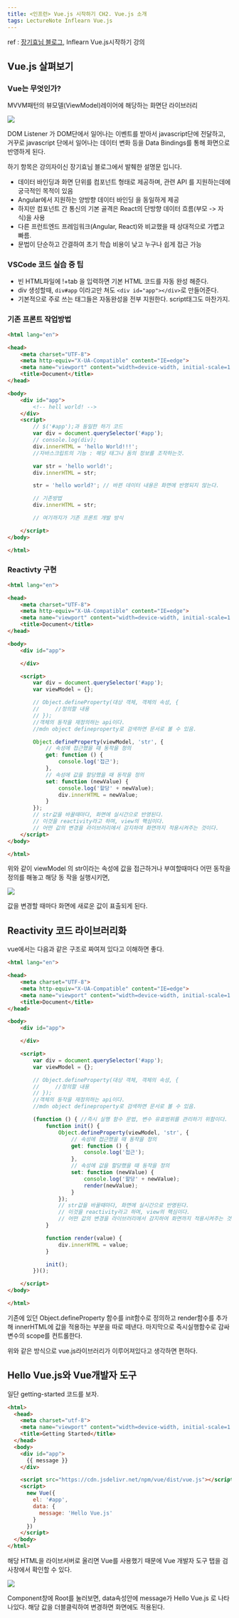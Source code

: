 ```yaml
---
title: <인프런> Vue.js 시작하기 CH2. Vue.js 소개
tags: LectureNote Inflearn Vue.js
---
```


ref : [장기효님 블로그](https://joshua1988.github.io/web-development/vuejs/vuejs-tutorial-for-beginner/), Inflearn Vue.js시작하기 강의

## Vue.js 살펴보기

### Vue는 무엇인가?

MVVM패턴의 뷰모델(ViewModel)레이어에 해당하는 화면단 라이브러리

![](/assets/img/LectureNote/Inflearn/startvue/what-is-vue.png)

DOM Listener 가 DOM단에서 일어나는 이벤트를 받아서 javascript단에 전달하고, 거꾸로 javascript
단에서 일어나는 데이터 변화 등을 Data Bindings를 통해 화면으로 반영하게 된다.

하기 항목은 강의자이신 장기효님 블로그에서 발췌한 설명문 입니다.

- 데이터 바인딩과 화면 단위를 컴포넌트 형태로 제공하며, 관련 API 를 지원하는데에 궁극적인 목적이 있음
- Angular에서 지원하는 양방향 데이터 바인딩 을 동일하게 제공
- 하지만 컴포넌트 간 통신의 기본 골격은 React의 단방향 데이터 흐름(부모 -> 자식)을 사용
- 다른 프런트엔드 프레임워크(Angular, React)와 비교했을 때 상대적으로 가볍고 빠름.
- 문법이 단순하고 간결하여 초기 학습 비용이 낮고 누구나 쉽게 접근 가능

### VSCode 코드 실습 중 팁

- 빈 HTML파일에 !+tab 을 입력하면 기본 HTML 코드를 자동 완성 해준다.
- div 생성할때, `div#app` 이라고만 쳐도 `<div id="app"></div>`로 만들어준다.
- 기본적으로 주로 쓰는 태그들은 자동완성을 전부 지원한다. script태그도 마찬가지.

### 기존 프론트 작업방법

```html
<html lang="en">

<head>
    <meta charset="UTF-8">
    <meta http-equiv="X-UA-Compatible" content="IE=edge">
    <meta name="viewport" content="width=device-width, initial-scale=1.0">
    <title>Document</title>
</head>

<body>
    <div id="app">
        <!-- hell world! -->
    </div>
    <script>
        // $('#app');과 동일한 하기 코드
        var div = document.querySelector('#app');
        // console.log(div);
        div.innerHTML = 'hello World!!!';
        //자바스크립트의 기능 : 해당 태그나 돔의 정보를 조작하는것.

        var str = 'hello world!';
        div.innerHTML = str;

        str = 'hello world?'; // 바뀐 데이터 내용은 화면에 반영되지 않는다.

        // 기존방법
        div.innerHTML = str;

        // 여기까지가 기존 프론트 개발 방식

    </script>
</body>

</html>
```

### Reactivty 구현

```html
<html lang="en">

<head>
    <meta charset="UTF-8">
    <meta http-equiv="X-UA-Compatible" content="IE=edge">
    <meta name="viewport" content="width=device-width, initial-scale=1.0">
    <title>Document</title>
</head>

<body>
    <div id="app">

    </div>

    <script>
        var div = document.querySelector('#app');
        var viewModel = {};

        // Object.defineProperty(대상 객체, 객체의 속성, {
        //     //정의할 내용
        // });
        //객체의 동작을 재정의하는 api이다.
        //mdn object defineproperty로 검색하면 문서로 볼 수 있음.

        Object.defineProperty(viewModel, 'str', {
            // 속성에 접근했을 때 동작을 정의
            get: function () {
                console.log('접근');
            },
            // 속성에 값을 할당했을 때 동작을 정의
            set: function (newValue) {
                console.log('할당' + newValue);
                div.innerHTML = newValue;
            }
        });
        // str값을 바꿀때마다, 화면에 실시간으로 반영된다.
        // 이것을 reactivity라고 하며, view의 핵심이다.
        // 어떤 값의 변경을 라이브러리에서 감지하여 화면까지 적용시켜주는 것이다.
    </script>
</body>

</html>
```

위와 같이 viewModel 의 str이라는 속성에 값을 접근하거나 부여할때마다 어떤 동작을 정의를 해놓고 해당 동
작을 실행시키면,

![](/assets/img/LectureNote/Inflearn/startvue/reactivity.png)

값을 변경할 때마다 화면에 새로운 값이 표출되게 된다.

## Reactivity 코드 라이브러리화

vue에서는 다음과 같은 구조로 짜여져 있다고 이해하면 좋다.

```html
<html lang="en">

<head>
    <meta charset="UTF-8">
    <meta http-equiv="X-UA-Compatible" content="IE=edge">
    <meta name="viewport" content="width=device-width, initial-scale=1.0">
    <title>Document</title>
</head>

<body>
    <div id="app">

    </div>

    <script>
        var div = document.querySelector('#app');
        var viewModel = {};

        // Object.defineProperty(대상 객체, 객체의 속성, {
        //     //정의할 내용
        // });
        //객체의 동작을 재정의하는 api이다.
        //mdn object defineproperty로 검색하면 문서로 볼 수 있음.

        (function () { //즉시 실행 함수 문법, 변수 유효범위를 관리하기 위함이다.
            function init() {
                Object.defineProperty(viewModel, 'str', {
                    // 속성에 접근했을 때 동작을 정의
                    get: function () {
                        console.log('접근');
                    },
                    // 속성에 값을 할당했을 때 동작을 정의
                    set: function (newValue) {
                        console.log('할당' + newValue);
                        render(newValue);
                    }
                });
                // str값을 바꿀때마다, 화면에 실시간으로 반영된다.
                // 이것을 reactivity라고 하며, view의 핵심이다.
                // 어떤 값의 변경을 라이브러리에서 감지하여 화면까지 적용시켜주는 것이다.
            }

            function render(value) {
                div.innerHTML = value;
            }

            init();
        })();

    </script>
</body>

</html>
```

기존에 있던 Object.defineProperty 함수를 init함수로 정의하고 render함수를 추가해 innerHTML에
값을 적용하는 부분을 따로 떼낸다. 마지막으로 즉시실행함수로 감싸 변수의 scope를 컨트롤한다.

위와 같은 방식으로 vue.js라이브러리가 이루어져있다고 생각하면 편하다.

## Hello Vue.js와 Vue개발자 도구

일단 getting-started 코드를 보자.

```html
<html>
  <head>
    <meta charset="utf-8">
    <meta name="viewport" content="width=device-width, initial-scale=1.0">
    <title>Getting Started</title>
  </head>
  <body>
    <div id="app">
      {{ message }}
    </div>

    <script src="https://cdn.jsdelivr.net/npm/vue/dist/vue.js"></script>
    <script>
      new Vue({
        el: '#app',
        data: {
          message: 'Hello Vue.js'
        }
      })
    </script>
  </body>
</html>
```

해당 HTML을 라이브서버로 올리면 Vue를 사용했기 때문에 Vue 개발자 도구 탭을 검사창에서 확인할 수 있다.

![](/assets/img/LectureNote/Inflearn/startvue/hello-vue-js.png)

Component창에 Root를 눌러보면, data속성안에 message가 Hello Vue.js 로 나타나있다. 해당 값을
더블클릭하여 변경하면 화면에도 적용된다.
